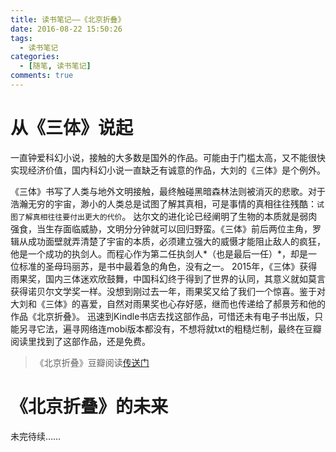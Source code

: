 ```yaml
---
title: 读书笔记——《北京折叠》
date: 2016-08-22 15:50:26
tags:
  - 读书笔记
categories:
  - [随笔, 读书笔记]
comments: true
---
```


# 从《三体》说起

一直钟爱科幻小说，接触的大多数是国外的作品。可能由于门槛太高，又不能很快实现经济价值，国内科幻小说一直缺乏有诚意的作品，大刘的《三体》是个例外。

 <!--more-->

《三体》书写了人类与地外文明接触，最终触碰黑暗森林法则被消灭的悲歌。对于浩瀚无穷的宇宙，渺小的人类总是试图了解其真相，可是事情的真相往往残酷：`试图了解真相往往要付出更大的代价`。
达尔文的进化论已经阐明了生物的本质就是弱肉强食，当生存面临威胁，文明分分钟就可以回归野蛮。《三体》前后两位主角，罗辑从成功面壁就弄清楚了宇宙的本质，必须建立强大的威慑才能阻止敌人的疯狂，他是一个成功的执剑人。而程心作为第二任执剑人*（也是最后一任）*，却是一位标准的圣母玛丽苏，是书中最着急的角色，没有之一。
2015年，《三体》获得雨果奖，国内三体迷欢欣鼓舞，中国科幻终于得到了世界的认同，其意义就如莫言获得诺贝尔文学奖一样。没想到刚过去一年，雨果奖又给了我们一个惊喜。鉴于对大刘和《三体》的喜爱，自然对雨果奖也心存好感，继而也传递给了郝景芳和他的作品《北京折叠》。
迅速到Kindle书店去找这部作品，可惜还未有电子书出版，只能另寻它法，遍寻网络连mobi版本都没有，不想将就txt的粗糙烂制，最终在豆瓣阅读里找到了这部作品，还是免费。

>《北京折叠》豆瓣阅读[传送门](https://read.douban.com/reader/ebook/20769128/ "传送门")

# 《北京折叠》的未来

未完待续……